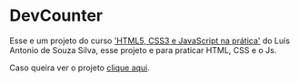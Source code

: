 <h1>DevCounter</h1>
<p>Esse e um projeto do curso <a href='https://www.udemy.com/course/html5-css3-e-javascript-na-pratica/'>'HTML5, CSS3 e JavaScript na prática'</a> 
do Luís Antonio de Souza Silva, esse projeto e para praticar HTML, CSS e o Js.</p>

<p>Caso queira ver o projeto <a href='https://unique-rabanadas-bc46fb.netlify.app'>clique aqui</a>.</p>

